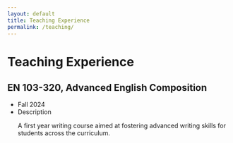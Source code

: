 ```yaml
---
layout: default
title: Teaching Experience
permalink: /teaching/
---
```


# Teaching Experience

## EN 103-320, Advanced English Composition
  - Fall 2024
  - Description
    <p>A first year writing course aimed at fostering advanced writing skills for students across the curriculum.</p>
